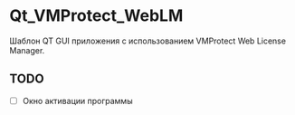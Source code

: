 # Qt_VMProtect_WebLM
 
Шаблон QT GUI приложения с использованием VMProtect Web License Manager.

## TODO

- [ ] Окно активации программы
